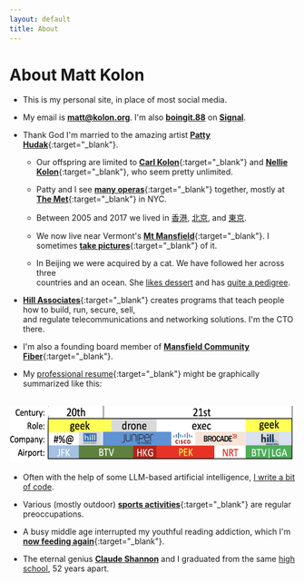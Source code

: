```yaml
---
layout: default
title: About
---
```


# About Matt Kolon


- This is my personal site, in place of most social media. 

- My email is [**matt@kolon.org**](mailto:matt@kolon.org). I'm also [**boingit.88**](https://signal.me/#eu/0mnzJONCOTGpVnbYwZp3Q4Pesw5uaf-yKadA9FenBbIs76iw4CdI0qzSCuQdIvke) on [**Signal**](https://signal.org/).

- Thank God I'm married to the amazing artist [**Patty Hudak**](https://www.pattyhudak.com/){:target="_blank"}. 

    - Our offspring are limited to [**Carl Kolon**](https://carlkolon.com){:target="_blank"} and [**Nellie Kolon**](https://nelliekolon.com/){:target="_blank"}, who seem pretty unlimited.

    - Patty and I see [**many operas**](https://photos.app.goo.gl/oTQZExHTHNWzuFFu7){:target="_blank"} together, mostly at [**The Met**](https://www.metopera.org/){:target="_blank"} in NYC.
    
    - Between 2005 and 2017 we lived in [香港](https://en.wikipedia.org/wiki/Hong_Kong "Hong Kong"), [北京](https://en.wikipedia.org/wiki/Beijing "Beijing"), and [東京](https://en.wikipedia.org/wiki/Tokyo "Tokyo").

    - We now live near Vermont's [**Mt Mansfield**](https://en.wikipedia.org/wiki/Mount_Mansfield){:target="_blank"}. I sometimes [**take pictures**](https://photos.app.goo.gl/5XAN8cZtD3x7Abu79){:target="_blank"} of it.
    
    - In Beijing we were acquired by a cat. We have followed her across three<br>countries and an ocean. She [likes dessert](/assets/kiki.mov) and has [quite a pedigree](/assets/kiki.png).
  
- [**Hill Associates**](https://www.hillvt.com/){:target="_blank"} creates programs that teach people how to build, run, secure, sell,<br>and regulate telecommunications and networking solutions. I'm the CTO there.

- I'm also a founding board member of [**Mansfield Community Fiber**](https://www.mcfibervt.com/){:target="_blank"}.

- My [professional resume](https://www.linkedin.com/in/mkolon/){:target="_blank"} might be graphically summarized like this:<br><br>
<img src="/assets/paths.png" alt="Paths" height="100" width="610"> 

- Often with the help of some LLM-based artificial intelligence, [I write a bit of code](https://github.com/mkolon).

- Various (mostly outdoor) [**sports activities**](https://www.strava.com/athletes/25264732){:target="_blank"} are regular preoccupations. 

- A busy middle age interrupted my youthful reading addiction, which I'm [**now feeding again**](https://bit.ly/3Zstavx){:target="_blank"}. 

- The eternal genius [**Claude Shannon**](https://en.wikipedia.org/wiki/Claude_Shannon) and I graduated from the same [high school](https://ghs.gaylordschools.com/), 52 years apart. 



